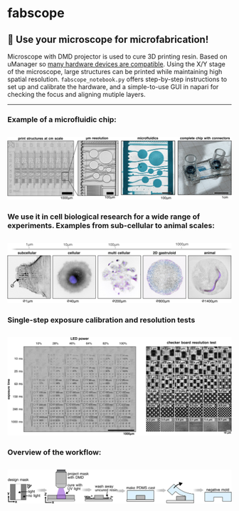 # fabscope
## 🔬 Use your microscope for microfabrication! 
Microscope with DMD projector is used to cure 3D printing resin. Based on uManager so [many hardware devices are compatible](https://micro-manager.org/Device_Support).
Using the X/Y stage of the microscope, large structures can be printed while maintaining high spatial resolution.
`fabscope_notebook.py` offers step-by-step instructions to set up and calibrate the hardware, and a simple-to-use GUI in napari for checking the focus and aligning mutiple layers.

----
### Example of a microfluidic chip:
![microfluidics.jpg](./figures/microfluidics.jpg)
----
### We use it in cell biological research for a wide range of experiments. Examples from sub-cellular to animal scales:
![abstract.jpg](./figures/abstract.jpg)
----
### Single-step exposure calibration and resolution tests
![calibration.jpg](./figures/calibration.jpg)
----
### Overview of the workflow:
![method.jpg](./figures/method.jpg)
----


